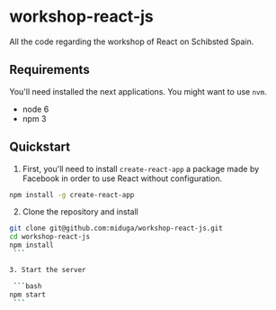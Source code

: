 # workshop-react-js

All the code regarding the workshop of React on Schibsted Spain.

## Requirements
You'll need installed the next applications. You might want to use `nvm`.

- node 6
- npm 3

## Quickstart

1. First, you'll need to install `create-react-app` a package made by Facebook in order to use React without configuration.

  ```bash
  npm install -g create-react-app
  ```
  
2. Clone the repository and install

  ```bash
  git clone git@github.com:miduga/workshop-react-js.git
  cd workshop-react-js
  npm install
  ``` 
  
3. Start the server

  ```bash
  npm start
  ```
  
